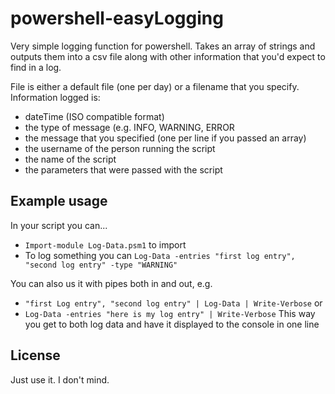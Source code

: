 # powershell-easyLogging
Very simple logging function for powershell. Takes an array of strings and outputs them into a csv file along with other information that you'd expect to find in a log.

File is either a default file (one per day) or a filename that you specify. Information logged is:
- dateTime (ISO compatible format)
- the type of message (e.g. INFO, WARNING, ERROR
- the message that you specified (one per line if you passed an array)
- the username of the person running the script
- the name of the script 
- the parameters that were passed with the script

## Example usage
In your script you can...
- `Import-module Log-Data.psm1` to import
- To log something you can `Log-Data -entries "first log entry", "second log entry" -type "WARNING"`

You can also us it with pipes both in and out, e.g.
- `"first Log entry", "second log entry" | Log-Data | Write-Verbose`
or
- `Log-Data -entries "here is my log entry" | Write-Verbose`
This way you get to both log data and have it displayed to the console in one line

## License
Just use it. I don't mind.
